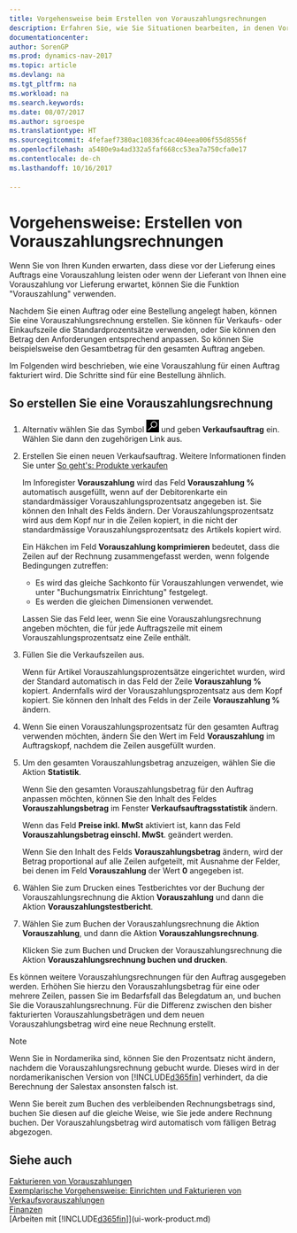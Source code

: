 ```yaml
---
title: Vorgehensweise beim Erstellen von Vorauszahlungsrechnungen
description: Erfahren Sie, wie Sie Situationen bearbeiten, in denen Vorauszahlung gefordert wird, oder Ihr Kreditor dies fordert.
documentationcenter: 
author: SorenGP
ms.prod: dynamics-nav-2017
ms.topic: article
ms.devlang: na
ms.tgt_pltfrm: na
ms.workload: na
ms.search.keywords: 
ms.date: 08/07/2017
ms.author: sgroespe
ms.translationtype: HT
ms.sourcegitcommit: 4fefaef7380ac10836fcac404eea006f55d8556f
ms.openlocfilehash: a5480e9a4ad332a5faf668cc53ea7a750cfa0e17
ms.contentlocale: de-ch
ms.lasthandoff: 10/16/2017

---
```

# <a name="how-to-create-prepayment-invoices"></a>Vorgehensweise: Erstellen von Vorauszahlungsrechnungen
Wenn Sie von Ihren Kunden erwarten, dass diese vor der Lieferung eines Auftrags eine Vorauszahlung leisten oder wenn der Lieferant von Ihnen eine Vorauszahlung vor Lieferung erwartet, können Sie die Funktion "Vorauszahlung" verwenden.  

Nachdem Sie einen Auftrag oder eine Bestellung angelegt haben, können Sie eine Vorauszahlungsrechnung erstellen. Sie können für Verkaufs- oder Einkaufszeile die Standardprozentsätze verwenden, oder Sie können den Betrag den Anforderungen entsprechend anpassen. So können Sie beispielsweise den Gesamtbetrag für den gesamten Auftrag angeben.  

Im Folgenden wird beschrieben, wie eine Vorauszahlung für einen Auftrag fakturiert wird. Die Schritte sind für eine Bestellung ähnlich.  

## <a name="to-create-a-prepayment-invoice"></a>So erstellen Sie eine Vorauszahlungsrechnung  
1. Alternativ wählen Sie das Symbol ![Nach Seite oder Bericht suchen](media/ui-search/search_small.png "Nach Seite oder Bericht suchen") und geben **Verkaufsauftrag** ein. Wählen Sie dann den zugehörigen Link aus.  
2. Erstellen Sie einen neuen Verkaufsauftrag. Weitere Informationen finden Sie unter [So geht's: Produkte verkaufen](sales-how-sell-products.md)  

    Im Inforegister **Vorauszahlung** wird das Feld **Vorauszahlung %** automatisch ausgefüllt, wenn auf der Debitorenkarte ein standardmässiger Vorauszahlungsprozentsatz angegeben ist. Sie können den Inhalt des Felds ändern. Der Vorauszahlungsprozentsatz wird aus dem Kopf nur in die Zeilen kopiert, in die nicht der standardmässige Vorauszahlungsprozentsatz des Artikels kopiert wird.  

    Ein Häkchen im Feld **Vorauszahlung komprimieren** bedeutet, dass die Zeilen auf der Rechnung zusammengefasst werden, wenn folgende Bedingungen zutreffen:  
    - Es wird das gleiche Sachkonto für Vorauszahlungen verwendet, wie unter "Buchungsmatrix Einrichtung" festgelegt.  
    - Es werden die gleichen Dimensionen verwendet.  

    Lassen Sie das Feld leer, wenn Sie eine Vorauszahlungsrechnung angeben möchten, die für jede Auftragszeile mit einem Vorauszahlungsprozentsatz eine Zeile enthält.  

3. Füllen Sie die Verkaufszeilen aus.  

    Wenn für Artikel Vorauszahlungsprozentsätze eingerichtet wurden, wird der Standard automatisch in das Feld  der Zeile **Vorauszahlung %** kopiert. Andernfalls wird der Vorauszahlungsprozentsatz aus dem Kopf kopiert. Sie können den Inhalt des Felds  in der Zeile **Vorauszahlung %** ändern.  
4. Wenn Sie einen Vorauszahlungsprozentsatz für den gesamten Auftrag verwenden möchten, ändern Sie den Wert im Feld **Vorauszahlung** im Auftragskopf, nachdem die Zeilen ausgefüllt wurden.  
5. Um den gesamten Vorauszahlungsbetrag anzuzeigen, wählen Sie die Aktion **Statistik**.

    Wenn Sie den gesamten Vorauszahlungsbetrag für den Auftrag anpassen möchten, können Sie den Inhalt des Feldes **Vorauszahlungsbetrag** im Fenster **Verkaufsauftragsstatistik** ändern.  

    Wenn das Feld **Preise inkl. MwSt** aktiviert ist, kann das Feld **Vorauszahlungsbetrag einschl. MwSt**. geändert werden.  

    Wenn Sie den Inhalt des Felds **Vorauszahlungsbetrag** ändern, wird der Betrag proportional auf alle Zeilen aufgeteilt, mit Ausnahme der Felder, bei denen im Feld **Vorauszahlung** der Wert **0** angegeben ist.  
6. Wählen Sie zum Drucken eines Testberichtes vor der Buchung der Vorauszahlungsrechnung die Aktion **Vorauszahlung** und dann die Aktion **Vorauszahlungstestbericht**.  
7. Wählen Sie zum Buchen der Vorauszahlungsrechnung die Aktion **Vorauszahlung**, und dann die Aktion **Vorauszahlungsrechnung**.  

    Klicken Sie zum Buchen und Drucken der Vorauszahlungsrechnung die Aktion **Vorauszahlungsrechnung buchen und drucken**.  

Es können weitere Vorauszahlungsrechnungen für den Auftrag ausgegeben werden. Erhöhen Sie hierzu den Vorauszahlungsbetrag für eine oder mehrere Zeilen, passen Sie im Bedarfsfall das Belegdatum an, und buchen Sie die Vorauszahlungsrechnung. Für die Differenz zwischen den bisher fakturierten Vorauszahlungsbeträgen und dem neuen Vorauszahlungsbetrag wird eine neue Rechnung erstellt.  

> [!NOTE]  
>  Wenn Sie in Nordamerika sind, können Sie den Prozentsatz nicht ändern, nachdem die Vorauszahlungsrechnung gebucht wurde. Dieses wird in der nordamerikanischen Version von [!INCLUDE[d365fin](includes/d365fin_md.md)] verhindert, da die Berechnung der Salestax ansonsten falsch ist.  

 Wenn Sie bereit zum Buchen des verbleibenden Rechnungsbetrags sind, buchen Sie diesen auf die gleiche Weise, wie Sie jede andere Rechnung buchen. Der Vorauszahlungsbetrag wird automatisch vom fälligen Betrag abgezogen.  

## <a name="see-also"></a>Siehe auch  
[Fakturieren von Vorauszahlungen](finance-invoice-prepayments.md)  
[Exemplarische Vorgehensweise: Einrichten und Fakturieren von Verkaufsvorauszahlungen](walkthrough-setting-up-and-invoicing-sales-prepayments.md)  
[Finanzen](finance.md)  
[Arbeiten mit [!INCLUDE[d365fin](includes/d365fin_md.md)]](ui-work-product.md)

